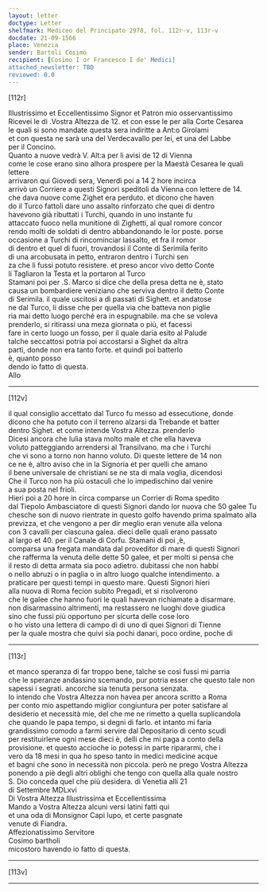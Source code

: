 ```yaml
---
layout: letter
doctype: Letter
shelfmark: Mediceo del Principato 2978, fol. 112r-v, 113r-v
docdate: 21-09-1566
place: Venezia
sender: Bartoli Cosimo
recipient: [Cosimo I or Francesco I de' Medici]
attached_newsletter: TBD
reviewed: 0.0
---
```


[112r]  
  
  
Illustrissimo et Eccellentissimo Signor et Patron mio osservantissimo  
Ricevei le di .Vostra Altezza de 12. et con esse le per alla Corte Cesarea  
le quali si sono mandate questa sera indiritte a Ant:o Girolami  
et con questa ne sarà una del Verdecavallo per lei, et una del Labbe  
per il Concino.  
Quanto a nuove vedrà V. Alt:a per li avisi de 12 di Vienna  
come le cose erano sino alhora prospere per la Maestà Cesarea le quali lettere  
arrivaron qui Giovedi sera, Venerdì poi a 14 2 hore incirca  
arrivò un Corriere a questi Signori speditoli da Vienna con lettere de 14.  
che dava nuove come Zighet era perduto. et dicono che haven  
do il Turco fattoli dare uno assalto rinforzato che quei di dentro  
havevono già ributtati i Turchi, quando in uno instante fu  
attaccato fuoco nella munitione di Zighetti, al qual romore concor  
rendo molti de soldati di dentro abbandonando le lor poste. porse  
occasione a Turchi di rincominciar lassalto, et fra il romor  
di dentro et quel di fuori, trovandosi il Conte di Serimila ferito  
di una arcobusata in petto, entraron dentro i Turchi sen  
za che li fussi potuto resistere. et preso ancor vivo detto Conte  
li Tagliaron la Testa et la portaron al Turco  
Stamani poi per .S. Marco si dice che della presa detta ne è, stato  
causa un bombardiere veniziano che serviva dentro il detto Conte  
di Serimila. il quale uscitosi a dì passati di Sighett. et andatose  
ne dal Turco, li disse che per quella via che batteva non piglie  
ria mai detto luogo perché era in espugnabile. ma che se voleva  
prenderlo, si ritirassi una meza giornata o più, et facessi  
fare in certo luogo un fosso, per il quale daria esito al Palude  
talche seccattosi potria poi accostarsi a Sighet da altra  
partì, donde non era tanto forte. et quindi poi batterlo  
è, quanto posso  
dendo io fatto di questa.  
Allo  
  
---  

[112v]  
  
  
il qual consiglio accettato dal Turco fu messo ad essecutione, donde  
dicono che ha potuto con il terreno alzarsi da Trebande et batter  
dentro Sighet. et come intende Vostra Altezza. prenderlo  
Dicesi ancora che Iulia stava molto male et che ella haveva  
voluto patteggiando arrendersi al Transilvano. ma che i Turchi  
che vi sono a torno non hanno voluto. Di queste lettere de 14 non  
ce ne è, altro aviso che in la Signoria et per quelli che amano  
il bene universale de christiani se ne sta di mala voglia, dicendosi  
Che il Turco non ha più ostaculi che lo impedischino dal venire  
a sua posta nel frioli.  
Hieri poi a 20 hore in circa comparse un Corrier di Roma spedito  
dal Tiepolo Ambasciatore di questi Signori dando lor nuova che 50 galee Tu  
chesche son di nuovo rientrate in questo golfo havendo prima spalmato alla  
previzza, et che vengono a per dir meglio eran venute alla velona  
con 3 cavalli per ciascuna galea. dieci delle quali erano passato  
al largo et 40. per il Canale di Corfu. Stamani di poi ,è,  
comparsa una fregata mandata dal proveditor di mare di questi Signori  
che rafferma la venuta delle dette 50 galee, et per molti si pensa che  
il resto di detta armata sia poco adietro. dubitassi che non habbi  
o nello abruzi o in paglia o in altro luogo qualche intendimento. a  
praticare per questi tempi in questo mare. Questi Signori hieri  
alla nuova di Roma fecion subito Pregadi, et si risolverono  
che le galee che hanno fuori le quali havevan richiamate a disarmare.  
non disarmassino altrimenti, ma restassero ne luoghi dove giudica  
sino che fussi più opportuno per sicurta delle cose loro  
o ho visto una lettera di campo di di uno di quei Signori di Tienne  
per la quale mostra che quivi sia pochi danari, poco ordine, poche di  
  
---  

[113r]  
  
  
et manco speranza di far troppo bene, talche se così fussi mi parria  
che le speranze andassino scemando, pur potria esser che questo tale non  
sapessi i segrati. ancorche sia tenuta persona senzata.  
Io intendo che Vostra Altezza non havea per ancora scritto a Roma  
per conto mio aspettando miglior congiuntura per poter satisfare al  
desiderio et necessità mie, del che me ne rimetto a quella suplicandola  
che quando le papa tempo, si degni di farlo. et intanto mi faria  
grandissimo comodo a farmi servire dal Depositario di cento scudi  
per restituirlene ogni mese dieci è, delli che mi paga a conto della  
provisione. et questo accioche io potessi in parte ripararmi, che i  
vero da 18 mesi in qua ho speso tanto in medici medicine acque  
et bagni che sono in necessità non piccola. però ne prego Vostra Altezza  
ponendo a piè degli altri oblighi che tengo con quella alla quale nostro  
S. Dio conceda quel che più desidera. di Venetia alli 21  
di Settembre MDLxvi  
Di Vostra Altezza Illustrissima et Eccellentissima  
Mando a Vostra Altezza alcuni versi latini fatti qui  
et una oda di Monsignor Capi lupo, et certe pasgnate  
venute di Fiandra.  
Affezionatissimo Servitore  
Cosimo bartholi  
micostoro havendo io fatto di questa.  
  
---  

[113v]  
  
  
  
---  


